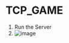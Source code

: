 # TCP_GAME

1. Run the Server
2. ![image](https://user-images.githubusercontent.com/84550409/174928220-f09e7dd5-eb8a-4434-bc09-01a56ae05c82.png)

